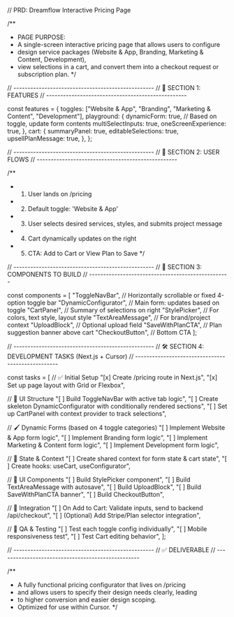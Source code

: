 // PRD: Dreamflow Interactive Pricing Page

/**
 * PAGE PURPOSE:
 * A single-screen interactive pricing page that allows users to configure
 * design service packages (Website & App, Branding, Marketing & Content, Development),
 * view selections in a cart, and convert them into a checkout request or subscription plan.
 */

// --------------------------------------------------
// 🔧 SECTION 1: FEATURES
// --------------------------------------------------

const features = {
  toggles: ["Website & App", "Branding", "Marketing & Content", "Development"],
  playground: {
    dynamicForm: true, // Based on toggle, update form contents
    multiSelectInputs: true,
    oneScreenExperience: true,
  },
  cart: {
    summaryPanel: true,
    editableSelections: true,
    upsellPlanMessage: true,
  },
};

// --------------------------------------------------
// 🎯 SECTION 2: USER FLOWS
// --------------------------------------------------

/**
 * 1. User lands on /pricing
 * 2. Default toggle: 'Website & App'
 * 3. User selects desired services, styles, and submits project message
 * 4. Cart dynamically updates on the right
 * 5. CTA: Add to Cart or View Plan to Save
 */

// --------------------------------------------------
// 🧩 SECTION 3: COMPONENTS TO BUILD
// --------------------------------------------------

const components = [
  "ToggleNavBar", // Horizontally scrollable or fixed 4-option toggle bar
  "DynamicConfigurator", // Main form: updates based on toggle
  "CartPanel", // Summary of selections on right
  "StylePicker", // For colors, text style, layout style
  "TextAreaMessage", // For brand/project context
  "UploadBlock", // Optional upload field
  "SaveWithPlanCTA", // Plan suggestion banner above cart
  "CheckoutButton", // Bottom CTA
];

// --------------------------------------------------
// 🛠 SECTION 4: DEVELOPMENT TASKS (Next.js + Cursor)
// --------------------------------------------------

const tasks = [
  // ✅ Initial Setup
  "[x] Create /pricing route in Next.js",
  "[x] Set up page layout with Grid or Flexbox",

  // 🧱 UI Structure
  "[ ] Build ToggleNavBar with active tab logic",
  "[ ] Create skeleton DynamicConfigurator with conditionally rendered sections",
  "[ ] Set up CartPanel with context provider to track selections",

  // 🖌 Dynamic Forms (based on 4 toggle categories)
  "[ ] Implement Website & App form logic",
  "[ ] Implement Branding form logic",
  "[ ] Implement Marketing & Content form logic",
  "[ ] Implement Development form logic",

  // 🧠 State & Context
  "[ ] Create shared context for form state & cart state",
  "[ ] Create hooks: useCart, useConfigurator",

  // 🎨 UI Components
  "[ ] Build StylePicker component",
  "[ ] Build TextAreaMessage with autosave",
  "[ ] Build UploadBlock",
  "[ ] Build SaveWithPlanCTA banner",
  "[ ] Build CheckoutButton",

  // 🚀 Integration
  "[ ] On Add to Cart: Validate inputs, send to backend /api/checkout",
  "[ ] (Optional) Add Stripe/Plan selector integration",

  // 🧪 QA & Testing
  "[ ] Test each toggle config individually",
  "[ ] Mobile responsiveness test",
  "[ ] Test Cart editing behavior",
];

// --------------------------------------------------
// ✅ DELIVERABLE
// --------------------------------------------------

/**
 * A fully functional pricing configurator that lives on /pricing
 * and allows users to specify their design needs clearly, leading
 * to higher conversion and easier design scoping.
 * Optimized for use within Cursor.
 */
